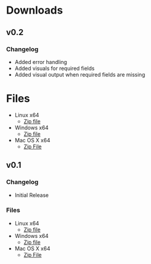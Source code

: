 # Downloads

## v0.2

### Changelog

* Added error handling
* Added visuals for required fields
* Added visual output when required fields are missing

# Files

* Linux x64
  * [Zip file](v0.2/PTO-Helper_v0.2_linux-x64.zip)
* Windows x64
  * [Zip file](v0.2/PTO-Helper_v0.2_windows-x64.zip)
* Mac OS X x64
  * [Zip File](v0.2/PTO-Helper_v0.2_os-x-x64.zip)


## v0.1

### Changelog

* Initial Release

### Files

* Linux x64
  * [Zip file](v0.1/linux-x64.zip)
* Windows x64
  * [Zip file](v0.1/windows-x64.zip)
* Mac OS X x64
  * [Zip File](v0.1/osx-x64.zip)